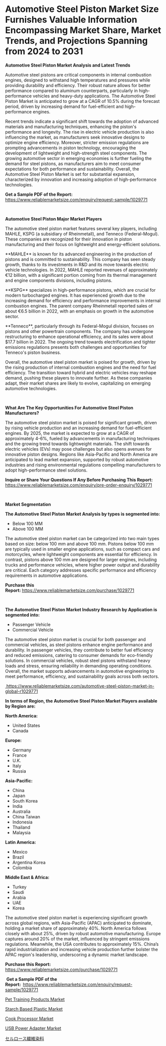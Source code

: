 <p><h1>Automotive Steel Piston Market Size Furnishes Valuable Information Encompassing Market Share, Market Trends, and Projections Spanning from 2024 to 2031</h1></p><p><strong>Automotive Steel Piston Market Analysis and Latest Trends</strong></p>
<p><p>Automotive steel pistons are critical components in internal combustion engines, designed to withstand high temperatures and pressures while providing durability and efficiency. Their robust nature allows for better performance compared to aluminum counterparts, particularly in high-performance vehicles and heavy-duty applications. The Automotive Steel Piston Market is anticipated to grow at a CAGR of 10.5% during the forecast period, driven by increasing demand for fuel-efficient and high-performance engines.</p><p>Recent trends indicate a significant shift towards the adoption of advanced materials and manufacturing techniques, enhancing the piston's performance and longevity. The rise in electric vehicle production is also influencing the market, as manufacturers seek innovative designs to optimize engine efficiency. Moreover, stricter emission regulations are prompting advancements in piston technology, encouraging the development of lightweight and high-strength steel components. The growing automotive sector in emerging economies is further fueling the demand for steel pistons, as manufacturers aim to meet consumer expectations for both performance and sustainability. Overall, the Automotive Steel Piston Market is set for substantial expansion, characterized by innovation and increasing adoption of high-performance technologies.</p></p>
<p><strong>Get a Sample PDF of the Report:&nbsp;</strong> <a href="https://www.reliablemarketsize.com/enquiry/request-sample/1029771">https://www.reliablemarketsize.com/enquiry/request-sample/1029771</a></p>
<p>&nbsp;</p>
<p><strong>Automotive Steel Piston Major Market Players</strong></p>
<p><p>The automotive steel piston market features several key players, including MAHLE, KSPG (a subsidiary of Rheinmetall), and Tenneco (Federal-Mogul). These companies are recognized for their innovation in piston manufacturing and their focus on lightweight and energy-efficient solutions.</p><p>**MAHLE** is known for its advanced engineering in the production of pistons and is committed to sustainability. This company has seen steady growth, thanks to its investments in R&D and its move towards electric vehicle technologies. In 2022, MAHLE reported revenues of approximately €12 billion, with a significant portion coming from its thermal management and engine components divisions, including pistons.</p><p>**KSPG** specializes in high-performance pistons, which are crucial for modern turbocharged engines. It has experienced growth due to the increasing demand for efficiency and performance improvements in internal combustion engines. The parent company Rheinmetall reported sales of about €6.5 billion in 2022, with an emphasis on growth in the automotive sector.</p><p>**Tenneco**, particularly through its Federal-Mogul division, focuses on pistons and other powertrain components. The company has undergone restructuring to enhance operational efficiency, and its sales were about $17.7 billion in 2022. The ongoing trend towards electrification and tighter emissions regulations presents both challenges and opportunities for Tenneco's piston business.</p><p>Overall, the automotive steel piston market is poised for growth, driven by the rising production of internal combustion engines and the need for fuel efficiency. The transition toward hybrid and electric vehicles may reshape demand, pushing these players to innovate further. As these companies adapt, their market shares are likely to evolve, capitalizing on emerging automotive technologies.</p></p>
<p>&nbsp;</p>
<p><strong>What Are The Key Opportunities For Automotive Steel Piston Manufacturers?</strong></p>
<p><p>The automotive steel piston market is poised for significant growth, driven by rising vehicle production and an increasing demand for fuel-efficient engines. By 2025, the market is expected to grow at a CAGR of approximately 4-6%, fueled by advancements in manufacturing techniques and the growing trend towards lightweight materials. The shift towards electric vehicles (EVs) may pose challenges but also opens avenues for innovative piston designs. Regions like Asia-Pacific and North America are anticipated to lead market expansion, supported by robust automotive industries and rising environmental regulations compelling manufacturers to adopt high-performance steel solutions.</p></p>
<p><strong>Inquire or Share Your Questions If Any Before Purchasing This Report:</strong> <a href="https://www.reliablemarketsize.com/enquiry/pre-order-enquiry/1029771">https://www.reliablemarketsize.com/enquiry/pre-order-enquiry/1029771</a></p>
<p>&nbsp;</p>
<p><strong>Market Segmentation</strong></p>
<p><strong>The Automotive Steel Piston Market Analysis by types is segmented into:</strong></p>
<p><ul><li>Below 100 MM</li><li>Above 100 MM</li></ul></p>
<p><p>The automotive steel piston market can be categorized into two main types based on size: below 100 mm and above 100 mm. Pistons below 100 mm are typically used in smaller engine applications, such as compact cars and motorcycles, where lightweight components are essential for efficiency. In contrast, pistons above 100 mm are designed for larger engines, including trucks and performance vehicles, where higher power output and durability are critical. Each category addresses specific performance and efficiency requirements in automotive applications.</p></p>
<p><strong>Purchase this Report:&nbsp;</strong><a href="https://www.reliablemarketsize.com/purchase/1029771">https://www.reliablemarketsize.com/purchase/1029771</a></p>
<p>&nbsp;</p>
<p><strong>The Automotive Steel Piston Market Industry Research by Application is segmented into:</strong></p>
<p><ul><li>Passenger Vehicle</li><li>Commercial Vehicle</li></ul></p>
<p><p>The automotive steel piston market is crucial for both passenger and commercial vehicles, as steel pistons enhance engine performance and durability. In passenger vehicles, they contribute to better fuel efficiency and reduced emissions, catering to consumer demands for eco-friendly solutions. In commercial vehicles, robust steel pistons withstand heavy loads and stress, ensuring reliability in demanding operating conditions. Overall, the market supports advancements in automotive engineering to meet performance, efficiency, and sustainability goals across both sectors.</p></p>
<p><a href="https://www.reliablemarketsize.com/automotive-steel-piston-market-in-global-r1029771">&nbsp;https://www.reliablemarketsize.com/automotive-steel-piston-market-in-global-r1029771</a></p>
<p><strong>In terms of Region, the Automotive Steel Piston Market Players available by Region are:</strong></p>
<p>
    <p> <strong> North America: </strong>
        <ul>
            <li>United States</li>
            <li>Canada</li>
        </ul>
        </p> 
    <p> <strong> Europe: </strong>
        <ul>
            <li>Germany</li>
            <li>France</li>
            <li>U.K.</li>
            <li>Italy</li>
            <li>Russia</li>
        </ul>
        </p> 
    <p> <strong> Asia-Pacific: </strong>
        <ul>
            <li>China</li>
            <li>Japan</li>
            <li>South Korea</li>
            <li>India</li>
            <li>Australia</li>
            <li>China Taiwan</li>
            <li>Indonesia</li>
            <li>Thailand</li>
            <li>Malaysia</li>
        </ul>
        </p> 
    <p> <strong> Latin America: </strong>
        <ul>
            <li>Mexico</li>
            <li>Brazil</li>
            <li>Argentina Korea</li>
            <li>Colombia</li>
        </ul>
        </p> 
    <p> <strong> Middle East & Africa: </strong>
        <ul>
            <li>Turkey</li>
            <li>Saudi</li>
            <li>Arabia</li>
            <li>UAE</li>
            <li>Korea</li>
        </ul>
    </p>
    </p>
<p><p>The automotive steel piston market is experiencing significant growth across global regions, with Asia-Pacific (APAC) anticipated to dominate, holding a market share of approximately 40%. North America follows closely with about 25%, driven by robust automotive manufacturing. Europe captures around 20% of the market, influenced by stringent emissions regulations. Meanwhile, the USA contributes to approximately 15%. China’s rapid industrialization and increasing vehicle production further bolster the APAC region's leadership, underscoring a dynamic market landscape.</p></p>
<p><strong>Purchase this Report: </strong><a href="https://www.reliablemarketsize.com/purchase/1029771">https://www.reliablemarketsize.com/purchase/1029771</a></p>
<p>&nbsp;<strong>Get a Sample PDF of the Report:&nbsp;&nbsp;</strong><a href="https://www.reliablemarketsize.com/enquiry/request-sample/1029771">https://www.reliablemarketsize.com/enquiry/request-sample/1029771</a></p>
<p><strong></strong></p>
<p><p><a href="https://www.linkedin.com/pulse/pet-training-products-market-trends-analysis-opportunities-afwac?trackingId=Vf5%2BNSqwSHG6xp0nW3OK4A%3D%3D">Pet Training Products Market</a></p><p><a href="https://issuu.com/reportprime-2/docs/starch-based-plastic-market-size-20_5c353334afa343">Starch Based Plastic Market</a></p><p><a href="https://www.linkedin.com/pulse/cook-processor-market-global-regional-analysis-focus-region-wkmxc?trackingId=AUsgtMc9TTez6XagZGAoCQ%3D%3D">Cook Processor Market</a></p><p><a href="https://medium.com/@nyahmertz1973/the-usb-power-adapter-market-insights-report-offers-an-in-depth-and-thorough-analysis-of-the-5ef674e94be6">USB Power Adapter Market</a></p><p><a href="https://medium.com/@lewis15david/cellulose-textile-dyes-market-%E3%81%AF-%E3%82%B3%E3%82%B9%E3%83%88%E7%AE%A1%E7%90%86%E3%81%A8%E5%8A%B9%E7%8E%87%E5%90%91%E4%B8%8A%E3%82%92%E5%84%AA%E5%85%88%E3%81%97%E3%81%BE%E3%81%99-%E3%81%95%E3%82%89%E3%81%AB-%E5%A0%B1%E5%91%8A%E6%9B%B8%E3%81%AF%E5%B8%82%E5%A0%B4%E3%81%AE%E9%9C%80%E8%A6%81%E9%9D%A2%E3%81%A8%E4%BE%9B%E7%B5%A6%E9%9D%A2%E3%81%AE%E4%B8%A1%E6%96%B9%E3%82%92%E3%82%AB%E3%83%90%E3%83%BC%E3%81%97%E3%81%A6%E3%81%84%E3%81%BE%E3%81%99-cellulose-6973d19bb34f">セルロース繊維染料</a></p></p>